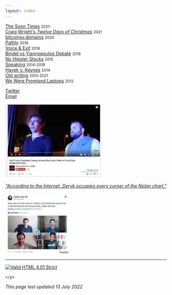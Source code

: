 ```yaml
---
layout: index
---
```


<style>img{max-width:100%;}ul{
    list-style: none;
    padding: 0;
}</style>

- [The Soon Times](thesoontimes.com) <small>2021-</small>
- [Craig Wright's *Twelve Days of Christmas*](/csw12) <small>2021</small>
- [bitcoinsv.domains](/bsvdomains) <small>2020</small>
- [Pathly](/pathly) <small>2018</small>
- [Voice & Exit](/v&e) <small>2016</small>
- [Bindel vs Yiannopoulos Debate](/bvyd) <small>2016</small>
- [No Hipster Stocks](/nohipster) <small>2015</small>
- [Speaking](/speaking) <small>2014-2019</small>
- [Hayek v. Keynes](/hvk) <small>2014</small>
- [Old writing](/oldstuff) <small>2013-2021</small>
- [We Were Promised Laptops](/wltops) <small>2012</small>

<p></p>

- [Twitter](https://twitter.com/dmkgll)
- [Email](/)


<img alt="image" loading="lazy" src="/assets/tcb.jpeg" style="max-width: 300px;
">

*["According to the Internet, Deryk occupies every corner of the Nolan chart."](/)*

<img alt="image" loading="lazy" src="/assets/mc.jpeg" style="max-width: 200px;
">

---

<p>
		<a href="https://validator.w3.org/check?uri=https://www.lolwut.info/index.html"><img src="https://anlucas.neocities.org/anow.gif" width="88" height="31" alt="Valid HTML 4.01 Strict" title="Valid HTML 4.01 Strict"></a>

	</p>

*This page last updated 13 July 2022*
